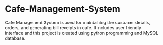 # Cafe-Management-System
Cafe Management System is used for maintaining the customer details, orders, and generating bill receipts in cafe. It includes user friendly interface and this project is created using python programming and MySQL database.
